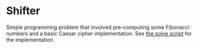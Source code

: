 # Shifter

Simple programming problem that involved pre-computing some Fibonacci numbers and a basic Caesar cipher implementation. See [the solve script](./solve.py) for the implementation.
